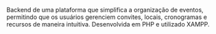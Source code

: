 Backend de uma plataforma que simplifica a organização de eventos, permitindo que os usuários gerenciem convites, locais, cronogramas e recursos de maneira intuitiva. Desenvolvida em PHP e utilizado XAMPP.
